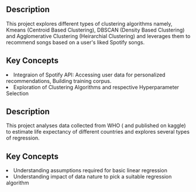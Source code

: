 <h2>Description</h2>
<p>This project explores different types of clustering algorithms namely, Kmeans (Centroid Based Clustering), DBSCAN (Density Based Clustering) and Agglomerative Clustering (Heirarchial Clustering) and leverages them to recommend songs based on a user's liked Spotify songs.</p>
<h2>Key Concepts</h2>
<li>Integraion of Spotify API:  Accessing user data for personalized recommendations, Building training corpus. </li>
<li>Exploration of Clustering Algorithms and respective Hyperparameter Selection</li>
<h2>Description</h2>
<p>This project analyses data collected from WHO ( and published on kaggle) to estimate life expectancy of different countries and explores several types of regression.</p>
<h2>Key Concepts</h2>
<li>Understanding assumptions required for basic linear regression</li>
<li>Understanding impact of data nature to pick a suitable regression algorithm</li>
